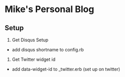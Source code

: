 # Mike's Personal Blog

## Setup

1. Get Disqus Setup
  * add disqus shortname to config.rb
1. Get Twitter widget id
  * add data-widget-id to _twitter.erb (set up on twitter)

